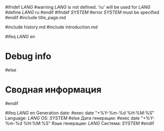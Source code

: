 #ifndef _LANG_
#warning _LANG_ is not defined. 'ru' will be used for _LANG_
#define _LANG_ ru
#endif
#ifndef _SYSTEM_
#error _SYSTEM_ must be specified
#endif
#include title_page.md

#include history.md
#include introduction.md

#ifeq _LANG_ en
# Debug info
#else
# Сводная информация
#endif

#ifeq _LANG_ en
Generation date: #exec date "+%Y-%m-%d %H:%M:%S"
Language: _LANG_
OS: _SYSTEM_
#else
Дата генерации: #exec date "+%Y-%m-%d %H:%M:%S"
Язык генерации: _LANG_
Система: _SYSTEM_
#endif
